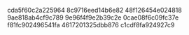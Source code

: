 cda5f60c2a225964
8c9716eed14b6e82
48f126454e024818
9ae818ab4cf9c789
9e96f4f9e2b39c2e
0cae08f6c09fc37e
f81fc902496541fa
4617201325dbb876
c1cdf8fa924927c9
